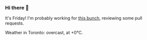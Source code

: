 ### Hi there :wave:

It's Friday! I'm probably working for [this bunch](https://github.com/kohofinancial), reviewing some pull requests.

Weather in Toronto: overcast, at +0°C.
